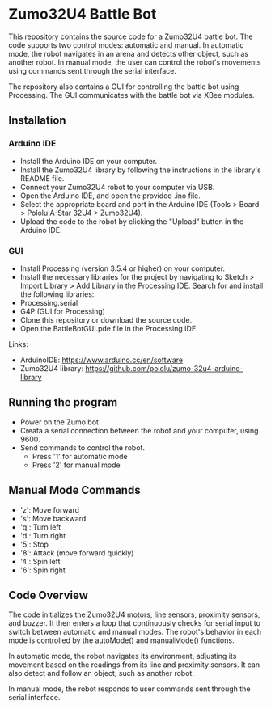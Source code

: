 # Zumo32U4 Battle Bot

This repository contains the source code for a Zumo32U4 battle bot. The code supports two control modes: automatic and manual. In automatic mode, the robot navigates in an arena and detects other object, such as another robot. In manual mode, the user can control the robot's movements using commands sent through the serial interface.

The repository also contains a GUI for controlling the battle bot using Processing. The GUI communicates with the battle bot via XBee modules.

## Installation
### Arduino IDE

* Install the Arduino IDE on your computer.
* Install the Zumo32U4 library by following the instructions in the library's README file.
* Connect your Zumo32U4 robot to your computer via USB.
* Open the Arduino IDE, and open the provided .ino file.
* Select the appropriate board and port in the Arduino IDE (Tools > Board > Pololu A-Star 32U4 > Zumo32U4).
* Upload the code to the robot by clicking the "Upload" button in the Arduino IDE.

### GUI
* Install Processing (version 3.5.4 or higher) on your computer.
* Install the necessary libraries for the project by navigating to Sketch > Import Library > Add Library in the Processing IDE. Search for and install the following libraries:
 * Processing.serial
 * G4P (GUI for Processing)
* Clone this repository or download the source code.
* Open the BattleBotGUI.pde file in the Processing IDE.

Links:
* ArduinoIDE: https://www.arduino.cc/en/software
* Zumo32U4 library: https://github.com/pololu/zumo-32u4-arduino-library

## Running the program
* Power on the Zumo bot
* Creata a serial connection between the robot and your computer, using 9600.
* Send commands to control the robot.
  * Press '1' for automatic mode
  * Press '2' for manual mode

## Manual Mode Commands

* 'z': Move forward
* 's': Move backward
* 'q': Turn left
* 'd': Turn right
* '5': Stop
* '8': Attack (move forward quickly)
* '4': Spin left
* '6': Spin right

## Code Overview

The code initializes the Zumo32U4 motors, line sensors, proximity sensors, and buzzer. It then enters a loop that continuously checks for serial input to switch between automatic and manual modes. The robot's behavior in each mode is controlled by the autoMode() and manualMode() functions.

In automatic mode, the robot navigates its environment, adjusting its movement based on the readings from its line and proximity sensors. It can also detect and follow an object, such as another robot.

In manual mode, the robot responds to user commands sent through the serial interface.

